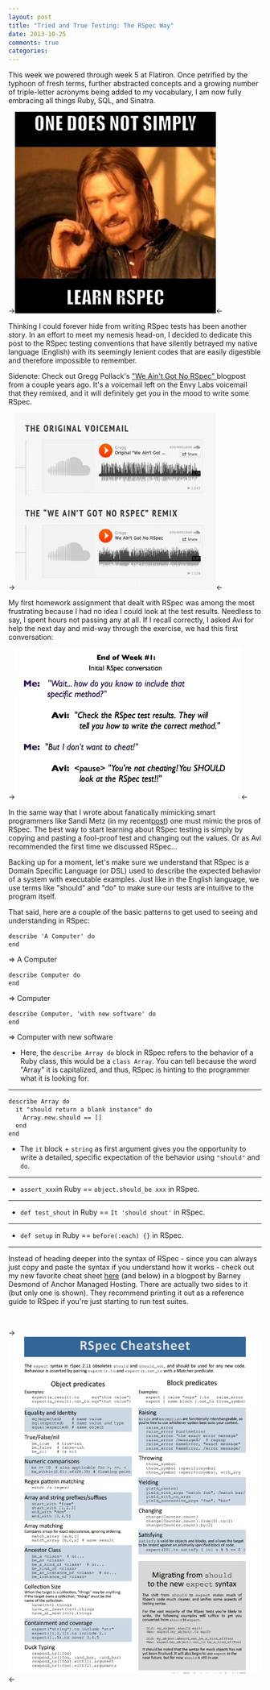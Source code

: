 ```yaml
---
layout: post
title: "Tried and True Testing: The RSpec Way"
date: 2013-10-25
comments: true
categories: 
---
```


This week we powered through week 5 at Flatiron. Once petrified by the typhoon of fresh terms, further abstracted concepts and a growing number of triple-letter acronyms being added to my vocabulary, I am now fully embracing all things Ruby, SQL, and Sinatra. 
<br>

-><img src="/images/2013-10-25/rspec_blogpost_5.png" alt= "RSpec image" style="width: 400px;"/><-

<!-- more -->

Thinking I could forever hide from writing RSpec tests has been another story. In an effort to meet my nemesis head-on, I decided to dedicate this post to the RSpec testing conventions that have silently betrayed my native language (English) with its seemingly lenient codes that are easily digestible and therefore impossible to remember.

Sidenote: Check out Gregg Pollack's <a href="http://blog.envylabs.com/post/29015255528/we-aint-got-no-rspec">"We Ain't Got No RSpec" </a>blogpost from a couple years ago. It's a voicemail left on the Envy Labs voicemail that they remixed, and it will definitely get you in the mood to write some RSpec.

-><a href="http://blog.envylabs.com/post/29015255528/we-aint-got-no-rspec"><img src="/images/2013-10-25/rspec_blogpost_6.jpg" alt="We Ain't Got No RSpec - Envy Labs." style="width: 400px;"/></a><-

My first homework assignment that dealt with RSpec was among the most frustrating because I had no idea I could look at the test results. Needless to say, I spent hours not passing any at all. If I recall correctly, I asked Avi for help the next day and mid-way through the exercise, we had this first conversation:
<br>

->![Initial RSpec conversation.](/images/2013-10-25/rspec_blogpost_1.jpg)<-

In the same way that I wrote about fanatically mimicking smart programmers like Sandi Metz (in my recent<a href="http://sonejah21.github.io/2013-10-11-mimic-metz-speak-matz">post</a>) one must mimic the pros of RSpec. The best way to start learning about RSpec testing is simply by copying and pasting a fool-proof test and changing out the values. Or as Avi recommended the first time we discussed RSpec...
<br>

Backing up for a moment, let's make sure we understand that RSpec is a Domain Specific Language (or DSL) used to describe the expected behavior of a system with executable examples. Just like in the English language, we use terms like "should" and "do" to make sure our tests are intuitive to the program itself.

That said, here are a couple of the basic patterns to get used to seeing and understanding in RSpec:

    describe 'A Computer' do 
    end

=>  A Computer

    describe Computer do
    end

=>  Computer

    describe Computer, 'with new software' do
    end

=>  Computer with new software
 
* Here, the ```describe Array do``` block in RSpec refers to the behavior of a Ruby class, this would be a ```class Array```. You can tell because the word "Array" it is capitalized, and thus, RSpec is hinting to the programmer what it is looking for. 

-------------

    describe Array do
      it "should return a blank instance" do
        Array.new.should == []
      end
    end

* The ```it``` block + ```string``` as first argument gives you the opportunity to write a detailed, specific expectation of the behavior using ```"should"``` and ```do```. 

-------------

* ```assert_xxx```in Ruby == ```object.should_be xxx``` in RSpec.

-------------

* ```def test_shout``` in Ruby == ```It 'should shout'``` in RSpec.

--------------

* ```def setup``` in Ruby == ```before(:each) {}``` in RSpec.

--------------

Instead of heading deeper into the syntax of RSpec - since you can always just copy and paste the syntax if you understand how it works - check out my new favorite cheat sheet <a href="http://www.anchor.com.au/wp-content/uploads/rspec_cheatsheet_attributed.pdf">here</a> (and below) in a blogpost by Barney Desmond of Anchor Managed Hosting. There are actually two sides to it (but only one is shown). They recommend printing it out as a reference guide to RSpec if you're just starting to run test suites.

<br>

-><img src="/images/2013-10-25/rspec_blogpost_4.jpg" alt= "RSpec cheat sheet by Anchor" style="width: 600px;"/><-


